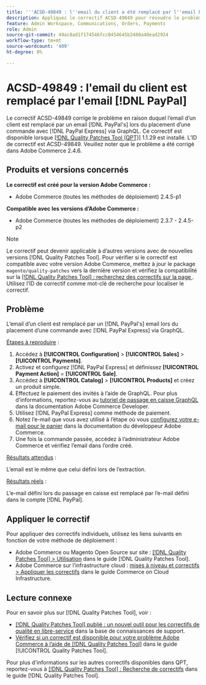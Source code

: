 ```yaml
---
title: '''ACSD-49849 : l''email du client a été remplacé par l''email PayPal'''
description: Appliquez le correctif ACSD-49849 pour résoudre le problème Adobe Commerce en raison duquel l’email du client a été remplacé par l’email PayPal lors du passage d’une commande avec PayPal Express via GraphQL.
feature: Admin Workspace, Communications, Orders, Payments
role: Admin
source-git-commit: 49ac8ad1f174546fcc0454645b2480a40ead2924
workflow-type: tm+mt
source-wordcount: '409'
ht-degree: 0%

---
```


# ACSD-49849 : l&#39;email du client est remplacé par l&#39;email [!DNL PayPal]

Le correctif ACSD-49849 corrige le problème en raison duquel l’email d’un client est remplacé par un email [!DNL PayPal's] lors du placement d’une commande avec [!DNL PayPal Express] via GraphQL. Ce correctif est disponible lorsque [[!DNL Quality Patches Tool (QPT)]](https://experienceleague.adobe.com/en/docs/commerce-knowledge-base/kb/announcements/commerce-announcements/magento-quality-patches-released-new-tool-to-self-serve-quality-patches) 1.1.29 est installé. L’ID de correctif est ACSD-49849. Veuillez noter que le problème a été corrigé dans Adobe Commerce 2.4.6.

## Produits et versions concernés

**Le correctif est créé pour la version Adobe Commerce :**

* Adobe Commerce (toutes les méthodes de déploiement) 2.4.5-p1

**Compatible avec les versions d’Adobe Commerce :**

* Adobe Commerce (toutes les méthodes de déploiement) 2.3.7 - 2.4.5-p2

>[!NOTE]
>
>Le correctif peut devenir applicable à d’autres versions avec de nouvelles versions [!DNL Quality Patches Tool]. Pour vérifier si le correctif est compatible avec votre version Adobe Commerce, mettez à jour le package `magento/quality-patches` vers la dernière version et vérifiez la compatibilité sur la [[!DNL Quality Patches Tool] : recherchez des correctifs sur la page ](https://experienceleague.adobe.com/tools/commerce-quality-patches/index.html). Utilisez l’ID de correctif comme mot-clé de recherche pour localiser le correctif.

## Problème

L’email d’un client est remplacé par un [!DNL PayPal's] email lors du placement d’une commande avec [!DNL PayPal Express] via GraphQL.

<u>Étapes à reproduire</u> :

1. Accédez à **[!UICONTROL Configuration]** > **[!UICONTROL Sales]** > **[!UICONTROL Payments]**.
1. Activez et configurez [!DNL PayPal Express] et définissez **[!UICONTROL Payment Action]** = **[!UICONTROL Sale]**.
1. Accédez à **[!UICONTROL Catalog]** > **[!UICONTROL Products]** et créez un produit simple.
1. Effectuez le paiement des invités à l’aide de GraphQL. Pour plus d’informations, reportez-vous au [tutoriel de passage en caisse GraphQL](https://developer.adobe.com/commerce/webapi/graphql/tutorials/checkout/) dans la documentation Adobe Commerce Developer.
1. Utilisez [!DNL PayPal Express] comme méthode de paiement.
1. Notez l’e-mail que vous avez utilisé à l’étape où vous [configurez votre e-mail pour le panier](https://developer.adobe.com/commerce/webapi/graphql/tutorials/checkout/set-email-address/) dans la documentation du développeur Adobe Commerce.
1. Une fois la commande passée, accédez à l’administrateur Adobe Commerce et vérifiez l’email dans l’ordre créé.

<u>Résultats attendus</u> :

L’email est le même que celui défini lors de l’extraction.

<u>Résultats réels</u> :

L’e-mail défini lors du passage en caisse est remplacé par l’e-mail défini dans le compte [!DNL PayPal].

## Appliquer le correctif

Pour appliquer des correctifs individuels, utilisez les liens suivants en fonction de votre méthode de déploiement :

* Adobe Commerce ou Magento Open Source sur site : [[!DNL Quality Patches Tool] > Utilisation](https://experienceleague.adobe.com/docs/commerce-operations/tools/quality-patches-tool/usage.html) dans le guide [!DNL Quality Patches Tool].
* Adobe Commerce sur l’infrastructure cloud : [mises à niveau et correctifs > Appliquer les correctifs](https://experienceleague.adobe.com/docs/commerce-cloud-service/user-guide/develop/upgrade/apply-patches.html) dans le guide Commerce on Cloud Infrastructure.

## Lecture connexe

Pour en savoir plus sur [!DNL Quality Patches Tool], voir :

* [[!DNL Quality Patches Tool] publié : un nouvel outil pour les correctifs de qualité en libre-service](https://experienceleague.adobe.com/en/docs/commerce-knowledge-base/kb/announcements/commerce-announcements/magento-quality-patches-released-new-tool-to-self-serve-quality-patches) dans la base de connaissances de support.
* [Vérifiez si un correctif est disponible pour votre problème Adobe Commerce à l’aide de  [!DNL Quality Patches Tool]](/help/tools/quality-patches-tool/patches-available-in-qpt/check-patch-for-magento-issue-with-magento-quality-patches.md) dans le guide [!UICONTROL Quality Patches Tool].


Pour plus d&#39;informations sur les autres correctifs disponibles dans QPT, reportez-vous à [[!DNL Quality Patches Tool] : Recherche de correctifs](https://experienceleague.adobe.com/tools/commerce-quality-patches/index.html) dans le guide [!DNL Quality Patches Tool].
